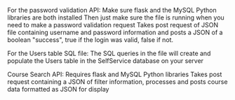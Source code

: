 For the password validation API:
Make sure flask and the MySQL Python libraries are both installed
Then just make sure the file is running when you need to make a password validation request
Takes post request of JSON file containing username and password information and posts a JSON of a boolean "success", true if the login was valid, false if not.

For the Users table SQL file: 
The SQL queries in the file will create and populate the Users table in the SelfService database on your server

Course Search API:
Requires flask and MySQL Python libraries
Takes post request containing a JSON of filter information, processes and posts course data formatted as JSON for display